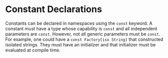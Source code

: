# Constant Declarations

Constants can be declared in namespaces using the `const` keyword. A constant must have a type whose
capability is `const` and all independent parameters are `const`. However, not all generic
parameters must be `const`. For example, one could have a `const Factory[iso String]` that
constructed isolated strings. They must have an initializer and that initializer must be evaluated
at compile time.
